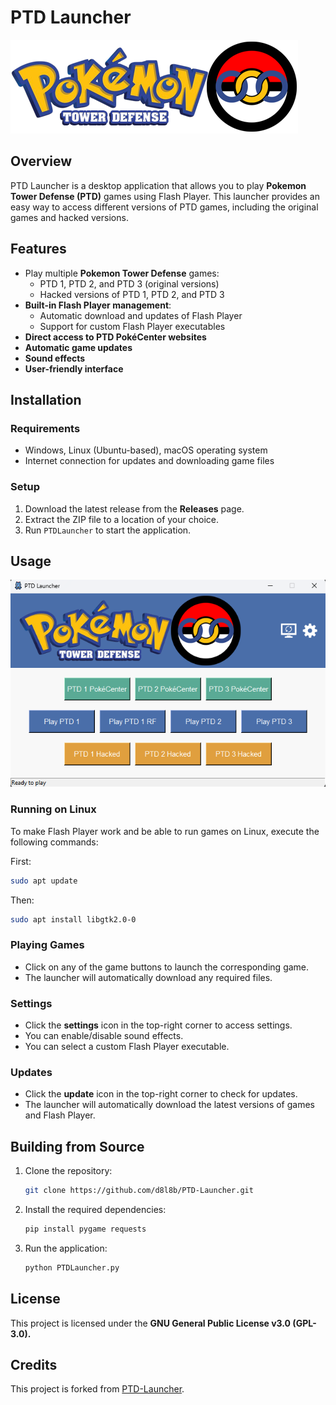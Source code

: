 # PTD Launcher

![PTD Launcher Logo](resources/logo.png)

## Overview
PTD Launcher is a desktop application that allows you to play **Pokemon Tower Defense (PTD)** games using Flash Player. This launcher provides an easy way to access different versions of PTD games, including the original games and hacked versions.

## Features
- Play multiple **Pokemon Tower Defense** games:
  - PTD 1, PTD 2, and PTD 3 (original versions)
  - Hacked versions of PTD 1, PTD 2, and PTD 3
- **Built-in Flash Player management**:
  - Automatic download and updates of Flash Player
  - Support for custom Flash Player executables
- **Direct access to PTD PokéCenter websites**
- **Automatic game updates**
- **Sound effects**
- **User-friendly interface**

## Installation

### Requirements
- Windows, Linux (Ubuntu-based), macOS operating system
- Internet connection for updates and downloading game files

### Setup
1. Download the latest release from the **Releases** page.
2. Extract the ZIP file to a location of your choice.
3. Run `PTDLauncher` to start the application.

## Usage

![PTD Launcher Screenshot](assets/screenshot.png)

### Running on Linux
To make Flash Player work and be able to run games on Linux, execute the following commands:

First:
```bash
sudo apt update
```
Then:
```bash
sudo apt install libgtk2.0-0
```

### Playing Games
- Click on any of the game buttons to launch the corresponding game.
- The launcher will automatically download any required files.

### Settings
- Click the **settings** icon in the top-right corner to access settings.
- You can enable/disable sound effects.
- You can select a custom Flash Player executable.

### Updates
- Click the **update** icon in the top-right corner to check for updates.
- The launcher will automatically download the latest versions of games and Flash Player.

## Building from Source

1. Clone the repository:
   ```bash
   git clone https://github.com/d8l8b/PTD-Launcher.git
   ```
2. Install the required dependencies:
   ```bash
   pip install pygame requests
   ```
3. Run the application:
   ```bash
   python PTDLauncher.py
   ```

## License
This project is licensed under the **GNU General Public License v3.0 (GPL-3.0).**

## Credits
This project is forked from [PTD-Launcher](https://github.com/tivp/PTD-Launcher).
